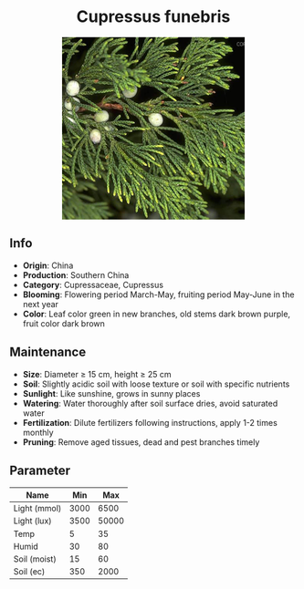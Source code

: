 <h1 align='center'>Cupressus funebris</h1>
<p align="center">
    <img 
        align='center'
        width='320'
        src="../images/cupressus funebris.png" 
        alt='Cupressus funebris' />
</p>

## Info

 - **Origin**: China
 - **Production**: Southern China
 - **Category**: Cupressaceae, Cupressus
 - **Blooming**: Flowering period March-May, fruiting period May-June in the next year
 - **Color**: Leaf color green in new branches, old stems dark brown purple, fruit color dark brown

## Maintenance

 - **Size**: Diameter ≥ 15 cm, height ≥ 25 cm
 - **Soil**: Slightly acidic soil with loose texture or soil with specific nutrients
 - **Sunlight**: Like sunshine, grows in sunny places
 - **Watering**: Water thoroughly after soil surface dries, avoid saturated water
 - **Fertilization**: Dilute fertilizers following instructions, apply 1-2 times monthly
 - **Pruning**: Remove aged tissues, dead and pest branches timely

## Parameter

| Name         | Min  | Max   |
|--------------|------|-------|
| Light (mmol) | 3000 | 6500  |
| Light (lux)  | 3500 | 50000 |
| Temp         | 5    | 35    |
| Humid        | 30   | 80    |
| Soil (moist) | 15   | 60    |
| Soil (ec)    | 350  | 2000  |